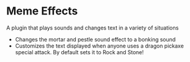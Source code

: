 # Meme Effects
A plugin that plays sounds and changes text in a variety of situations

* Changes the mortar and pestle sound effect to a bonking sound
* Customizes the text displayed when anyone uses a dragon pickaxe special attack. By default sets it to Rock and Stone!
